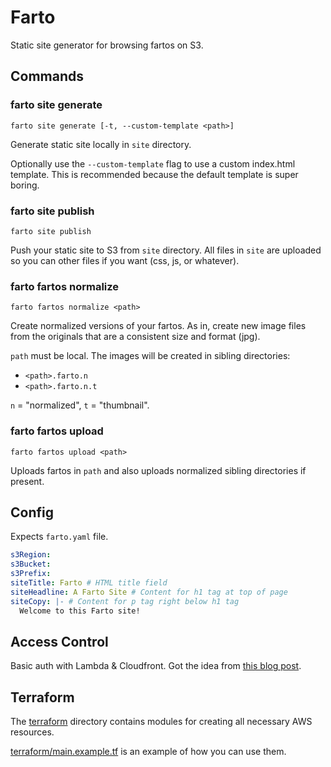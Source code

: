 # Farto

Static site generator for browsing fartos on S3.

## Commands

### farto site generate

```
farto site generate [-t, --custom-template <path>]
```

Generate static site locally in `site` directory.

Optionally use the `--custom-template` flag to use a custom index.html template.
This is recommended because the default template is super boring.

### farto site publish

```
farto site publish
```

Push your static site to S3 from `site` directory. All files in `site` are
uploaded so you can other files if you want (css, js, or whatever).

### farto fartos normalize

```
farto fartos normalize <path>
```

Create normalized versions of your fartos. As in, create new image files from
the originals that are a consistent size and format (jpg).

`path` must be local. The images will be created in sibling directories:

* `<path>.farto.n`
* `<path>.farto.n.t`

`n` = "normalized", `t` = "thumbnail".

### farto fartos upload

```
farto fartos upload <path>
```

Uploads fartos in `path` and also uploads normalized sibling directories if
present.

## Config

Expects `farto.yaml` file.

```yaml
s3Region:
s3Bucket:
s3Prefix:
siteTitle: Farto # HTML title field
siteHeadline: A Farto Site # Content for h1 tag at top of page
siteCopy: |- # Content for p tag right below h1 tag
  Welcome to this Farto site!
```

## Access Control

Basic auth with Lambda & Cloudfront. Got the idea from [this blog
post](https://medium.com/hackernoon/serverless-password-protecting-a-static-website-in-an-aws-s3-bucket-bfaaa01b8666).

## Terraform

The [terraform](./terraform) directory contains modules for creating all
necessary AWS resources.

[terraform/main.example.tf](./terraform/main.example.tf) is an example of how
you can use them.
